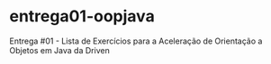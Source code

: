 # entrega01-oopjava
Entrega #01 - Lista de Exercícios para a Aceleração de Orientação a Objetos em Java da Driven
